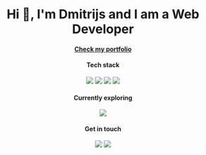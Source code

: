 
<h1 align="center">Hi 👋, I'm Dmitrijs and I am a Web Developer</h1>

<h4  align="center"><a href="https://dim4ik2911.github.io/portfolio">Check my portfolio</a></h4>

<h4 align="center">Tech stack</h4>
<p align="center">
<img  src="https://img.shields.io/badge/React-20232A?style=for-the-badge&logo=react&logoColor=61DAFB">
<img  src="https://img.shields.io/badge/JavaScript-F7DF1E?style=for-the-badge&logo=javascript&logoColor=black">
<img  src="https://img.shields.io/badge/HTML5-E34F26?style=for-the-badge&logo=html5&logoColor=white">
  <img src="https://img.shields.io/badge/CSS3-1572B6?style=for-the-badge&logo=css3&logoColor=white">
                                                                                                           
<h4 align="center">Currently exploring</h4>
 <p align="center"> 
<img src="https://img.shields.io/badge/Node.js-339933?style=for-the-badge&logo=nodedotjs&logoColor=white">
</p>
<h4 align="center">Get in touch</h4>
<p align="center">
<a href="https://www.linkedin.com/in/dmitrijs-paklons-46359b166/"><img src="https://img.shields.io/badge/LinkedIn-0077B5?style=for-the-badge&logo=linkedin&logoColor=white"></a>
<a href="mailto:dim4ik2911@gmail.com"><img src="https://img.shields.io/badge/Gmail-D14836?style=for-the-badge&logo=gmail&logoColor=white"></a>


